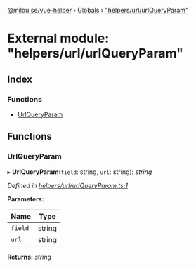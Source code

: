 [@milou.se/vue-helper](../README.md) › [Globals](../globals.md) › ["helpers/url/urlQueryParam"](_helpers_url_urlqueryparam_.md)

# External module: "helpers/url/urlQueryParam"

## Index

### Functions

* [UrlQueryParam](_helpers_url_urlqueryparam_.md#urlqueryparam)

## Functions

###  UrlQueryParam

▸ **UrlQueryParam**(`field`: string, `url`: string): *string*

*Defined in [helpers/url/urlQueryParam.ts:1](https://github.com/milou-se/milou-vue-helper/blob/83c1a21/src/helpers/url/urlQueryParam.ts#L1)*

**Parameters:**

Name | Type |
------ | ------ |
`field` | string |
`url` | string |

**Returns:** *string*
